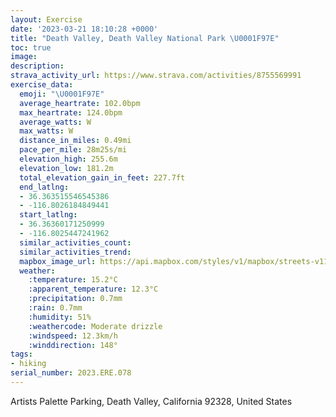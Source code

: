 ```yaml
---
layout: Exercise
date: '2023-03-21 18:10:28 +0000'
title: "Death Valley, Death Valley National Park \U0001F97E"
toc: true
image:
description:
strava_activity_url: https://www.strava.com/activities/8755569991
exercise_data:
  emoji: "\U0001F97E"
  average_heartrate: 102.0bpm
  max_heartrate: 124.0bpm
  average_watts: W
  max_watts: W
  distance_in_miles: 0.49mi
  pace_per_mile: 28m25s/mi
  elevation_high: 255.6m
  elevation_low: 181.2m
  total_elevation_gain_in_feet: 227.7ft
  end_latlng:
  - 36.363515546545386
  - -116.8026184849441
  start_latlng:
  - 36.36360171250999
  - -116.8025447241962
  similar_activities_count:
  similar_activities_trend:
  mapbox_image_url: https://api.mapbox.com/styles/v1/mapbox/streets-v11/static/path-5+787af2-1.0(an%7D%7CErv%7BgUG%5BD_%40D%40%3F%40E%3FUKW%3FGYUQU%5Bq%40ISGI%40F%40%3F%40A%40%40CL%3FDBL%3Fl%40NBNd%40%5EDR%3FBA%3FTd%40C%5CNT),pin-s-s+e5b22e(-116.80122,36.36465),pin-s-f+89ae00(-116.80136000000003,36.364709999999995)/auto/800x800?access_token=pk.eyJ1Ijoiam9zaGJlY2ttYW4iLCJhIjoiY205eWR2aDd1MWZ6djJrbXc4a3M0bWZleiJ9.XiG9OWkNcZk2QzjJbxLB4A
  weather:
    :temperature: 15.2°C
    :apparent_temperature: 12.3°C
    :precipitation: 0.7mm
    :rain: 0.7mm
    :humidity: 51%
    :weathercode: Moderate drizzle
    :windspeed: 12.3km/h
    :winddirection: 148°
tags:
- hiking
serial_number: 2023.ERE.078
---
```

Artists Palette Parking, Death Valley, California 92328, United States
